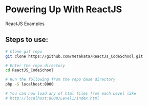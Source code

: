 Powering Up With ReactJS
======================

ReactJS Examples

##	Steps to use:

```bash
# Clone git repo
git clone https://github.com/metakata/ReactJs_CodeSchool.git

# Enter the repo directory
cd ReactJS_CodeSchool

# Run the following from the repo base directory
php -S localhost:8000

# You can now load any of html files from each Level like
# http://localhost:8000/Level1/index.html
```